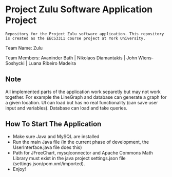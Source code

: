 # Project Zulu Software Application Project
	Repository for the Project Zulu software application. This repository is created as the EECS3311 course project at York University.

Team Name: Zulu

Team Members: Avaninder Bath | Nikolaos Diamantakis | John Wiens-Soshycki | Luana Ribeiro Madeira

## Note 
All implemented parts of the application work separetly but may not work together.  For example
the LineGraph and database can generate a graph for a given location. UI can load but has no real functionality
(can save user input and variables).  Database can load and take queries. 



## How To Start The Application
- Make sure Java and MySQL are installed
- Run the main Java file (in the current phase of development, the UserInterface.java file does this)
- Path for JFreeChart, mysqlconnector and Apache Commons Math Library must exist in the java project settings.json file (settings.json/pom.xml/imported).
- Enjoy!
